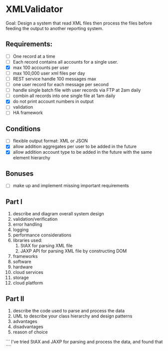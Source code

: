 # XMLValidator

Goal: Design a system that read XML files then process the files before feeding the output to another reporting system.

## Requirements:
- [ ] One record at a time
- [ ] Each record contains all accounts for a single user.
- [x] max 100 accounts per user
- [ ] max 100,000 user xml files per day
- [ ] REST service handle 100 messages max
- [ ] one user record for each message per second
- [ ] handle single batch file with user records via FTP at 2am daily
- [ ] combin all records into one single file at 1am daily
- [x] do not print account numbers in output
- [ ] validation
- [ ] HA framework

## Conditions
- [ ] flexible output format: XML or JSON
- [x] allow addition aggregates per user to be added in the future
- [x] allow addition account type to be added in the future with the same element hierarchy

## Bonuses
- [ ] make up and implement missing important requirements

## Part I
1. describe and diagram overall system design
1. validation/verification
1. error handling
1. logging
1. performance considerations
1. libraries used:
    1. StAX for parsing XML file
    1. JAXP API for parsing XML file by constructing DOM
1. frameworks
1. software
1. hardware
1. cloud services
1. storage
1. cloud platform

## Part II
1. describe the code used to parse and process the data
1. UML to describe your class hierarchy and design patterns
1. advantages
1. disadvantages
1. reason of choice

``` I've tried StAX and JAXP for parsing and process the data, and found that ````
